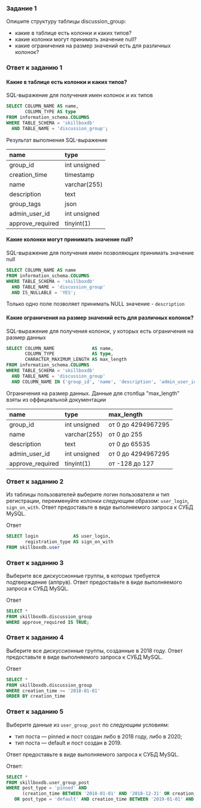 ### Задание 1

Опишите структуру таблицы discussion_group:

* какие в таблице есть колонки и каких типов?
* какие колонки могут принимать значение null?
* какие ограничения на размер значений есть для различных колонок?

### Ответ к заданию 1

#### Какие в таблице есть колонки и каких типов?

SQL-выражение для получения имен колонок и их типов

```sql
SELECT COLUMN_NAME AS name,
       COLUMN_TYPE AS type
FROM information_schema.COLUMNS
WHERE TABLE_SCHEMA = 'skillboxdb'
  AND TABLE_NAME = 'discussion_group';
```

Результат выполнения SQL-выражение

| name             | type         |
|:-----------------|:-------------|
| group_id         | int unsigned |
| creation_time    | timestamp    |
| name             | varchar(255) |
| description      | text         |
| group_tags       | json         |
| admin_user_id    | int unsigned |
| approve_required | tinyint(1)   |

#### Какие колонки могут принимать значение null?

SQL-выражение для получения имен позволяющих принимать значение null

```sql
SELECT COLUMN_NAME AS name
FROM information_schema.COLUMNS
WHERE TABLE_SCHEMA = 'skillboxdb'
  AND TABLE_NAME = 'discussion_group'
  AND IS_NULLABLE = 'YES';
```

Только одно поле позволяет принимать NULL значение - `description`

#### Какие ограничения на размер значений есть для различных колонок?

SQL-выражение для получения колонок, у которых есть ограничения на размер данных

```sql
SELECT COLUMN_NAME              AS name,
       COLUMN_TYPE              AS type,
       CHARACTER_MAXIMUM_LENGTH AS max_length
FROM information_schema.COLUMNS
WHERE TABLE_SCHEMA = 'skillboxdb'
  AND TABLE_NAME = 'discussion_group'
  AND COLUMN_NAME IN ('group_id', 'name', 'description', 'admin_user_id', 'approve_required');
```

Ограничения на размер данных. Данные для столбца "max_length" взяты из оффициальной документации

| name             | type         | max_length         |
|:-----------------|:-------------|:-------------------|
| group_id         | int unsigned | от 0 до 4294967295 |
| name             | varchar(255) | от 0 до 255        |
| description      | text         | от 0 до 65535      |
| admin_user_id    | int unsigned | от 0 до 4294967295 |
| approve_required | tinyint(1)   | от -128 до 127     |

### Ответ к заданию 2

Из таблицы пользователей выберите логин пользователя и тип регистрации,
переименуйте колонки следующим образом: `user_login`, `sign_on_with`.
Ответ предоставьте в виде выполняемого запроса к СУБД MySQL.

Ответ

```sql
SELECT login             AS user_login,
       registration_type AS sign_on_with
FROM skillboxdb.user
```

### Ответ к заданию 3

Выберите все дискуссионные группы, в которых требуется подтверждение (аппрув).
Ответ предоставьте в виде выполняемого запроса к СУБД MySQL.

Ответ

```sql
SELECT *
FROM skillboxdb.discussion_group
WHERE approve_required IS TRUE;
```

### Ответ к заданию 4

Выберите все дискуссионные группы, созданные в 2018 году. Ответ предоставьте в виде выполняемого запроса к СУБД MySQL.

Ответ

```sql
SELECT *
FROM skillboxdb.discussion_group
WHERE creation_time >= '2018-01-01'
ORDER BY creation_time
```

### Ответ к заданию 5

Выберите данные из `user_group_post` по следующим условиям:
* тип поста — pinned и пост создан либо в 2018 году, либо в 2020;
* тип поста — default и пост создан в 2019.

Ответ предоставьте в виде выполняемого запроса к СУБД MySQL.

Ответ:
```sql
SELECT *
FROM skillboxdb.user_group_post
WHERE post_type = 'pinned' AND
      (creation_time BETWEEN '2018-01-01' AND '2018-12-31' OR creation_time BETWEEN '2020-01-01' AND '2020-12-31')
   OR post_type = 'default' AND creation_time BETWEEN '2019-01-01' AND '2019-12-31';
```